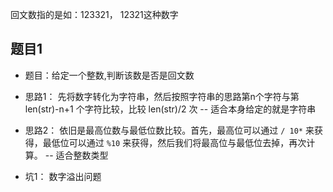 
回文数指的是如：123321， 12321这种数字

## 题目1

- 题目：给定一个整数,判断该数是否是回文数
- 思路1： 先将数字转化为字符串，然后按照字符串的思路第n个字符与第len(str)-n+1 个字符比较，比较 len(str)/2 次  -- 适合本身给定的就是字符串
- 思路2： 依旧是最高位数与最低位数比较。首先，最高位可以通过 `/ 10*` 来获得，最低位可以通过 `%10` 来获得，然后我们将最高位与最低位去掉，再次计算。 -- 适合整数类型

- 坑1： 数字溢出问题
